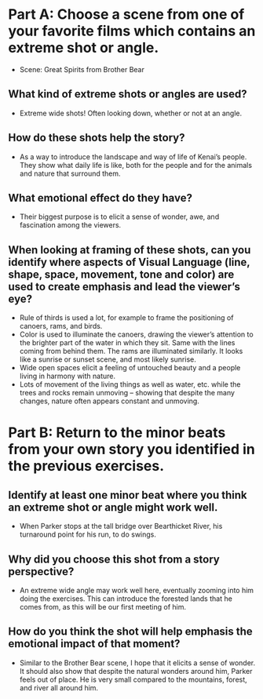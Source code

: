 # Part A: Choose a scene from one of your favorite films which contains an extreme shot or angle.
- Scene: Great Spirits from Brother Bear

## What kind of extreme shots or angles are used? 

- Extreme wide shots! Often looking down, whether or not at an angle. 

## How do these shots help the story?

- As a way to introduce the landscape and way of life of Kenai’s people. They show what daily life is like, both for the people and for the animals and nature that surround them. 

## What emotional effect do they have?
- Their biggest purpose is to elicit a sense of wonder, awe, and fascination among the viewers.

## When looking at framing of these shots, can you identify where aspects of Visual Language (line, shape, space, movement, tone and color) are used to create emphasis and lead the viewer’s eye?
- Rule of thirds is used a lot, for example to frame the positioning of canoers, rams, and birds. 
- Color is used to illuminate the canoers, drawing the viewer’s attention to the brighter part of the water in which they sit. Same with the lines coming from behind them. The rams are illuminated similarly. It looks like a sunrise or sunset scene, and most likely sunrise. 
- Wide open spaces elicit a feeling of untouched beauty and a people living in harmony with nature. 
- Lots of movement of the living things as well as water, etc. while the trees and rocks remain unmoving – showing that despite the many changes, nature often appears constant and unmoving. 

# Part B: Return to the minor beats from your own story you identified in the previous exercises.

## Identify at least one minor beat where you think an extreme shot or angle might work well.

- When Parker stops at the tall bridge over Bearthicket River, his turnaround point for his run, to do swings. 

## Why did you choose this shot from a story perspective?

- An extreme wide angle may work well here, eventually zooming into him doing the exercises. This can introduce the forested lands that he comes from, as this will be our first meeting of him. 

## How do you think the shot will help emphasis the emotional impact of that moment?

- Similar to the Brother Bear scene, I hope that it elicits a sense of wonder. It should also show that despite the natural wonders around him, Parker feels out of place. He is very small compared to the mountains, forest, and river all around him. 
